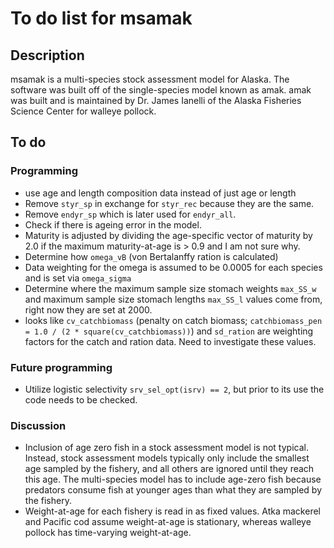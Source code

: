 # To do list for msamak

## Description
msamak is a multi-species stock assessment model for Alaska.
The software was built off of the single-species model known as amak.
amak was built and is maintained by Dr. James Ianelli of the 
Alaska Fisheries Science Center for walleye pollock.

## To do
### Programming
* use age and length composition data instead of just age or length
* Remove `styr_sp` in exchange for `styr_rec` because they are the same.
* Remove `endyr_sp` which is later used for `endyr_all`.
* Check if there is ageing error in the model.
* Maturity is adjusted by dividing the age-specific vector of maturity by
2.0 if the maximum maturity-at-age is > 0.9 and I am not sure why.
* Determine how `omega_vB` (von Bertalanffy ration is calculated)
* Data weighting for the omega is assumed to be 0.0005 for each species
and is set via `omega_sigma`
* Determine where the maximum sample size stomach weights `max_SS_w` and
maximum sample size stomach lengths `max_SS_l` values come from, right now
they are set at 2000.
* looks like `cv_catchbiomass` 
(penalty on catch biomass; 
`catchbiomass_pen = 1.0 / (2 * square(cv_catchbiomass))`) 
and `sd_ration` 
are weighting factors for the catch and ration data. 
Need to investigate these values.

### Future programming
* Utilize logistic selectivity `srv_sel_opt(isrv) == 2`, but prior to its
use the code needs to be checked.

### Discussion
* Inclusion of age zero fish in a stock assessment model is not typical.
Instead, stock assessment models typically only include the smallest age
sampled by the fishery, and all others are ignored until they reach this age.
The multi-species model has to include age-zero fish because predators consume
fish at younger ages than what they are sampled by the fishery.
* Weight-at-age for each fishery is read in as fixed values.
Atka mackerel and Pacific cod assume weight-at-age is stationary, whereas
walleye pollock has time-varying weight-at-age.
